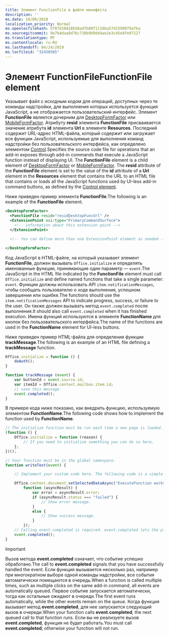 ```yaml
---
title: Элемент FunctionFile в файле манифеста
description: ''
ms.date: 10/09/2018
localization_priority: Normal
ms.openlocfilehash: 5f87d10428b58adfb89f1119ba5741599079afba
ms.sourcegitcommit: 9e7b4daa8d76c710b9d9dd4ae2e3c45e8fe07127
ms.translationtype: MT
ms.contentlocale: ru-RU
ms.lasthandoff: 04/24/2019
ms.locfileid: "32450585"
---
```

# <a name="functionfile-element"></a><span data-ttu-id="8747c-102">Элемент FunctionFile</span><span class="sxs-lookup"><span data-stu-id="8747c-102">FunctionFile element</span></span>

<span data-ttu-id="8747c-p101">Указывает файл с исходным кодом для операций, доступных через те команды надстройки, для выполнения которых используется функция JavaScript, а не отображается пользовательский интерфейс. Элемент **FunctionFile** является дочерним для [DesktopFormFactor](desktopformfactor.md) или [MobileFormFactor](mobileformfactor.md). Атрибуту **resid** элемента **FunctionFile** присваивается значение атрибута **id** элемента **Url** в элементе **Resources**. Последний содержит URL-адрес HTML-файла, который содержит или загружает все функции JavaScript, используемые для выполнения команд надстройки без пользовательского интерфейса, как определено элементом [Control](control.md).</span><span class="sxs-lookup"><span data-stu-id="8747c-p101">Specifies the source code file for operations that an add-in exposes through add-in commands that execute a JavaScript function instead of displaying UI. The  **FunctionFile** element is a child element of [DesktopFormFactor](desktopformfactor.md) or [MobileFormFactor](mobileformfactor.md). The **resid** attribute of the **FunctionFile** element is set to the value of the **id** attribute of a **Url** element in the **Resources** element that contains the URL to an HTML file that contains or loads all  the JavaScript functions used by UI-less add-in command buttons, as defined by the [Control element](control.md).</span></span>

<span data-ttu-id="8747c-106">Ниже приведен пример элемента **FunctionFile**.</span><span class="sxs-lookup"><span data-stu-id="8747c-106">The following is an example of the  **FunctionFile** element.</span></span>

```XML
<DesktopFormFactor>
  <FunctionFile resid="residDesktopFuncUrl" />
  <ExtensionPoint xsi:type="PrimaryCommandSurface">
    <!-- information about this extension point -->
  </ExtensionPoint>

  <!-- You can define more than one ExtensionPoint element as needed -->

</DesktopFormFactor>
```

<span data-ttu-id="8747c-107">Код JavaScript в HTML-файле, на который указывает элемент **FunctionFile**, должен вызывать `Office.initialize` и определять именованные функции, принимающие один параметр — `event`.</span><span class="sxs-lookup"><span data-stu-id="8747c-107">The JavaScript in the HTML file indicated by the  **FunctionFile** element must call `Office.initialize` and define named functions that take a single parameter: `event`.</span></span> <span data-ttu-id="8747c-108">Функции должны использовать API `item.notificationMessages`, чтобы сообщать пользователю о ходе выполнения, успешном завершении или ошибке.</span><span class="sxs-lookup"><span data-stu-id="8747c-108">The functions should use the `item.notificationMessages` API to indicate progress, success, or failure to the user.</span></span> <span data-ttu-id="8747c-109">Он также должен вызывать метод `event.completed` после выполнения.</span><span class="sxs-lookup"><span data-stu-id="8747c-109">It should also call `event.completed` when it has finished execution.</span></span> <span data-ttu-id="8747c-110">Имена функций используются в элементе **FunctionName** для кнопок без пользовательского интерфейса.</span><span class="sxs-lookup"><span data-stu-id="8747c-110">The name of the functions are used in the **FunctionName** element for UI-less buttons.</span></span>

<span data-ttu-id="8747c-111">Ниже приведен пример HTML-файла для определения функции **trackMessage**.</span><span class="sxs-lookup"><span data-stu-id="8747c-111">The following is an example of an HTML file defining a **trackMessage** function.</span></span>

```js
Office.initialize = function () {
    doAuth();
}

function trackMessage (event) {
    var buttonId = event.source.id;    
    var itemId = Office.context.mailbox.item.id;
    // save this message
    event.completed();
}
```

<span data-ttu-id="8747c-112">В примере кода ниже показано, как внедрить функцию, используемую элементом **FunctionName**.</span><span class="sxs-lookup"><span data-stu-id="8747c-112">The following code shows how to implement the function used by  **FunctionName**.</span></span>

```js
// The initialize function must be run each time a new page is loaded.
(function () {
    Office.initialize = function (reason) {
        // If you need to initialize something you can do so here.
    };
})();

// Your function must be in the global namespace.
function writeText(event) {

    // Implement your custom code here. The following code is a simple example.

    Office.context.document.setSelectedDataAsync("ExecuteFunction works. Button ID=" + event.source.id,
        function (asyncResult) {
            var error = asyncResult.error;
            if (asyncResult.status === "failed") {
                // Show error message.
            }
            else {
                // Show success message.
            }
        });
    // Calling event.completed is required. event.completed lets the platform know that processing has completed.
    event.completed();
}
```

> [!IMPORTANT]
> <span data-ttu-id="8747c-113">Вызов метода **event.completed** означает, что событие успешно обработано.</span><span class="sxs-lookup"><span data-stu-id="8747c-113">The call to  **event.completed** signals that you have successfully handled the event.</span></span> <span data-ttu-id="8747c-114">Если функция вызывается несколько раз, например при многократном выборе одной команды надстройки, все события автоматически помещаются в очередь.</span><span class="sxs-lookup"><span data-stu-id="8747c-114">When a function is called multiple times, such as multiple clicks on the same add-in command, all events are automatically queued.</span></span> <span data-ttu-id="8747c-115">Первое событие запускается автоматически, тогда как остальные ожидают в очереди.</span><span class="sxs-lookup"><span data-stu-id="8747c-115">The first event runs automatically, while the other events remain on the queue.</span></span> <span data-ttu-id="8747c-116">Когда функция вызывает метод **event.completed**, для нее запускается следующий вызов в очереди.</span><span class="sxs-lookup"><span data-stu-id="8747c-116">When your function calls **event.completed**, the next queued call to that function runs.</span></span> <span data-ttu-id="8747c-117">Если вы не реализуете вызов **event.completed**, функция не будет работать.</span><span class="sxs-lookup"><span data-stu-id="8747c-117">You must call **event.completed**; otherwise your function will not run.</span></span>
